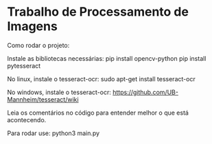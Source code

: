 # Trabalho de Processamento de Imagens 
Como rodar o projeto:

Instale as bibliotecas necessárias:
    pip install opencv-python
    pip install pytesseract

No linux, instale o tesseract-ocr:
    sudo apt-get install tesseract-ocr

No windows, instale o tesseract-ocr:
    https://github.com/UB-Mannheim/tesseract/wiki

Leia os comentários no código para entender melhor o que está acontecendo.

Para rodar use: python3 main.py

